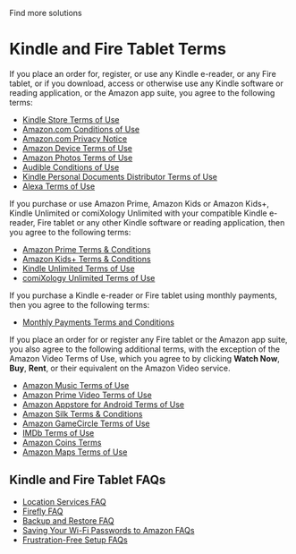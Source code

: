 Find more solutions

Kindle and Fire Tablet Terms
============================

If you place an order for, register, or use any Kindle e-reader, or any Fire tablet, or if you download, access or otherwise use any Kindle software or reading application, or the Amazon app suite, you agree to the following terms:

*   [Kindle Store Terms of Use](https://www.amazon.com/gp/help/customer/display.html?nodeId=201014950)
*   [Amazon.com Conditions of Use](https://www.amazon.com/gp/help/customer/display.html?nodeId=201909000)
*   [Amazon.com Privacy Notice](https://www.amazon.com/gp/help/customer/display.html?nodeId=468496)
*   [Amazon Device Terms of Use](https://www.amazon.com/deviceterms)
*   [Amazon Photos Terms of Use](https://www.amazon.com/gp/help/customer/display.html?nodeId=201376540)
*   [Audible Conditions of Use](https://www.audible.com/conditions-of-use)
*   [Kindle Personal Documents Distributor Terms of Use](https://www.amazon.com/gp/help/customer/display.html?nodeId=201124320)
*   [Alexa Terms of Use](https://www.amazon.com/gp/help/customer/display.html?nodeId=201809740)

If you purchase or use Amazon Prime, Amazon Kids or Amazon Kids+, Kindle Unlimited or comiXology Unlimited with your compatible Kindle e-reader, Fire tablet or any other Kindle software or reading application, then you agree to the following terms:

*   [Amazon Prime Terms & Conditions](https://www.amazon.com/gp/help/customer/display.html?nodeId=13819201)
*   [Amazon Kids+ Terms & Conditions](https://www.amazon.com/gp/help/customer/display.html?nodeId=201222340)
*   [Kindle Unlimited Terms of Use](https://www.amazon.com/gp/help/customer/display.html?nodeId=201556940)
*   [comiXology Unlimited Terms of Use](https://www.comixology.com/legal/apps/comics/web/default/comixologyunlimitedterms.html)

If you purchase a Kindle e-reader or Fire tablet using monthly payments, then you agree to the following terms:

*   [Monthly Payments Terms and Conditions](https://www.amazon.com/gp/help/customer/display.html?nodeId=201643730)

If you place an order for or register any Fire tablet or the Amazon app suite, you also agree to the following additional terms, with the exception of the Amazon Video Terms of Use, which you agree to by clicking **Watch Now**, **Buy**, **Rent**, or their equivalent on the Amazon Video service.

*   [Amazon Music Terms of Use](https://www.amazon.com/gp/help/customer/display.html?nodeId=201380010)
*   [Amazon Prime Video Terms of Use](https://www.primevideo.com/help?nodeId=202095490&view-type=content-only)
*   [Amazon Appstore for Android Terms of Use](https://www.amazon.com/gp/help/customer/display.html?nodeId=201485660)
*   [Amazon Silk Terms & Conditions](https://www.amazon.com/gp/help/customer/display.html?nodeId=200775270)
*   [Amazon GameCircle Terms of Use](https://www.amazon.com/gp/help/customer/display.html?nodeId=201487670)
*   [IMDb Terms of Use](https://www.imdb.com/android_app/legal/US/index)
*   [Amazon Coins Terms](https://www.amazon.com/gp/help/customer/display.html?nodeId=201434520)
*   [Amazon Maps Terms of Use](https://www.amazon.com/gp/help/customer/display.html?nodeId=201544030)

Kindle and Fire Tablet FAQs
---------------------------

*   [Location Services FAQ](https://www.amazon.com/gp/help/customer/display.html?nodeId=201604200)
*   [Firefly FAQ](https://www.amazon.com/gp/help/customer/display.html?nodeId=201604140)
*   [Backup and Restore FAQ](https://www.amazon.com/gp/help/customer/display.html?nodeId=201604180)
*   [Saving Your Wi-Fi Passwords to Amazon FAQs](https://www.amazon.com/gp/help/customer/display.html?nodeId=201730860)
*   [Frustration-Free Setup FAQs](https://www.amazon.com/gp/help/customer/display.html?nodeId=GMPKVYDBR223TRPY)